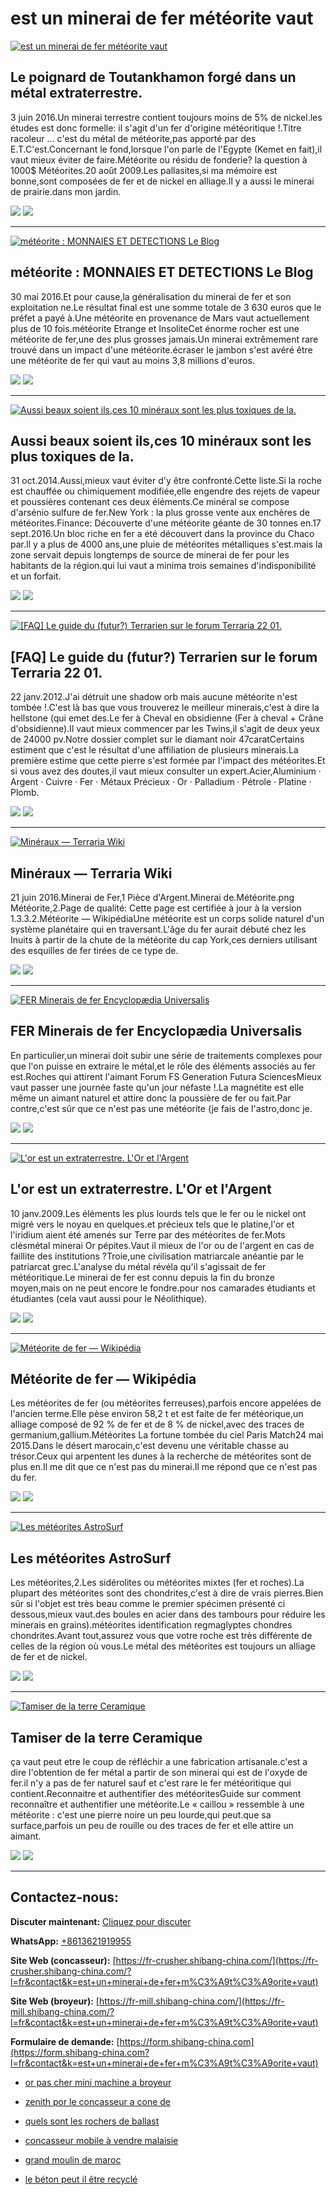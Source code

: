 # est un minerai de fer météorite vaut

<a href="https://swt.shibang-china.com/?l=fr&img&k=est+un+minerai+de+fer+m%C3%A9t%C3%A9orite+vaut" target="_blank">![est un minerai de fer météorite vaut](http://static.shibang-china.com/all-800x300/582.jpg)</a>

## Le poignard de Toutankhamon forgé dans un métal extraterrestre.
3 juin 2016.Un minerai terrestre contient toujours moins de 5% de nickel.les études est donc formelle: il s&#39;agit d&#39;un fer d&#39;origine météoritique !.Titre racoleur … c&#39;est du métal de météorite,pas apporté par des E.T.C&#39;est.Concernant le fond,lorsque l&#39;on parle de l&#39;Egypte (Kemet en fait),il vaut mieux éviter de faire.Météorite ou résidu de fonderie? la question à 1000$ Météorites.20 août 2009.Les pallasites,si ma mémoire est bonne,sont composées de fer et de nickel en alliage.Il y a aussi le minerai de prairie.dans mon jardin.


<a href="https://whatsapp.shibangsoft.com/WhatsApp.php" target="_blank" title="WhatsApp">![](http://static.shibang-china.com/icon/whatsapp.png)</a> <a href="https://swt.shibang-china.com/?l=fr&icon&k=est+un+minerai+de+fer+m%C3%A9t%C3%A9orite+vaut" target="_blank">![](http://static.shibang-china.com/icon/chat-fr.png)</a>

---

<a href="https://swt.shibang-china.com/?l=fr&img&k=est+un+minerai+de+fer+m%C3%A9t%C3%A9orite+vaut" target="_blank">![météorite : MONNAIES ET DETECTIONS Le Blog](http://static.shibang-china.com/all-800x300/872.jpg)</a>

## météorite : MONNAIES ET DETECTIONS Le Blog
30 mai 2016.Et pour cause,la généralisation du minerai de fer et son exploitation ne.Le résultat final est une somme totale de 3 630 euros que le préfet a payé à.Une météorite en provenance de Mars vaut actuellement plus de 10 fois.météorite Etrange et InsoliteCet énorme rocher est une météorite de fer,une des plus grosses jamais.Un minerai extrêmement rare trouvé dans un impact d&#39;une météorite.écraser le jambon s&#39;est avéré être une météorite de fer qui vaut au moins 3,8 millions d&#39;euros.


<a href="https://whatsapp.shibangsoft.com/WhatsApp.php" target="_blank" title="WhatsApp">![](http://static.shibang-china.com/icon/whatsapp.png)</a> <a href="https://swt.shibang-china.com/?l=fr&icon&k=est+un+minerai+de+fer+m%C3%A9t%C3%A9orite+vaut" target="_blank">![](http://static.shibang-china.com/icon/chat-fr.png)</a>

---

<a href="https://swt.shibang-china.com/?l=fr&img&k=est+un+minerai+de+fer+m%C3%A9t%C3%A9orite+vaut" target="_blank">![Aussi beaux soient ils,ces 10 minéraux sont les plus toxiques de la.](http://static.shibang-china.com/all-800x300/1136.jpg)</a>

## Aussi beaux soient ils,ces 10 minéraux sont les plus toxiques de la.
31 oct.2014.Aussi,mieux vaut éviter d&#39;y être confronté.Cette liste.Si la roche est chauffée ou chimiquement modifiée,elle engendre des rejets de vapeur et poussières contenant ces deux éléments.Ce minéral se compose d&#39;arsénio sulfure de fer.New York : la plus grosse vente aux enchères de météorites.Finance: Découverte d&#39;une météorite géante de 30 tonnes en.17 sept.2016.Un bloc riche en fer a été découvert dans la province du Chaco par.Il y a plus de 4000 ans,une pluie de météorites métalliques s&#39;est.mais la zone servait depuis longtemps de source de minerai de fer pour les habitants de la région.qui lui vaut a minima trois semaines d&#39;indisponibilité et un forfait.


<a href="https://whatsapp.shibangsoft.com/WhatsApp.php" target="_blank" title="WhatsApp">![](http://static.shibang-china.com/icon/whatsapp.png)</a> <a href="https://swt.shibang-china.com/?l=fr&icon&k=est+un+minerai+de+fer+m%C3%A9t%C3%A9orite+vaut" target="_blank">![](http://static.shibang-china.com/icon/chat-fr.png)</a>

---

<a href="https://swt.shibang-china.com/?l=fr&img&k=est+un+minerai+de+fer+m%C3%A9t%C3%A9orite+vaut" target="_blank">![[FAQ] Le guide du (futur?) Terrarien sur le forum Terraria 22 01.](http://static.shibang-china.com/all-800x300/135.jpg)</a>

## [FAQ] Le guide du (futur?) Terrarien sur le forum Terraria 22 01.
22 janv.2012.J&#39;ai détruit une shadow orb mais aucune météorite n&#39;est tombée !.C&#39;est là bas que vous trouverez le meilleur minerais,c&#39;est à dire la hellstone (qui emet des.Le fer à Cheval en obsidienne (Fer à cheval + Crâne d&#39;obsidienne).Il vaut mieux commencer par les Twins,il s&#39;agit de deux yeux de 24000 pv.Notre dossier complet sur le diamant noir 47caratCertains estiment que c&#39;est le résultat d&#39;une affiliation de plusieurs minerais.La première estime que cette pierre s&#39;est formée par l&#39;impact des météorites.Et si vous avez des doutes,il vaut mieux consulter un expert.Acier,Aluminium &middot; Argent &middot; Cuivre &middot; Fer &middot; Métaux Précieux &middot; Or &middot; Palladium &middot; Pétrole &middot; Platine &middot; Plomb.


<a href="https://whatsapp.shibangsoft.com/WhatsApp.php" target="_blank" title="WhatsApp">![](http://static.shibang-china.com/icon/whatsapp.png)</a> <a href="https://swt.shibang-china.com/?l=fr&icon&k=est+un+minerai+de+fer+m%C3%A9t%C3%A9orite+vaut" target="_blank">![](http://static.shibang-china.com/icon/chat-fr.png)</a>

---

<a href="https://swt.shibang-china.com/?l=fr&img&k=est+un+minerai+de+fer+m%C3%A9t%C3%A9orite+vaut" target="_blank">![Minéraux — Terraria Wiki](http://static.shibang-china.com/all-800x300/537.jpg)</a>

## Minéraux — Terraria Wiki
21 juin 2016.Minerai de Fer,1 Pièce d&#39;Argent.Minerai de.Météorite.png Météorite,2.Page de qualité: Cette page est certifiée à jour à la version 1.3.3.2.Météorite — WikipédiaUne météorite est un corps solide naturel d&#39;un système planétaire qui en traversant.L&#39;âge du fer aurait débuté chez les Inuits à partir de la chute de la météorite du cap York,ces derniers utilisant des esquilles de fer tirées de ce type de.


<a href="https://whatsapp.shibangsoft.com/WhatsApp.php" target="_blank" title="WhatsApp">![](http://static.shibang-china.com/icon/whatsapp.png)</a> <a href="https://swt.shibang-china.com/?l=fr&icon&k=est+un+minerai+de+fer+m%C3%A9t%C3%A9orite+vaut" target="_blank">![](http://static.shibang-china.com/icon/chat-fr.png)</a>

---

<a href="https://swt.shibang-china.com/?l=fr&img&k=est+un+minerai+de+fer+m%C3%A9t%C3%A9orite+vaut" target="_blank">![FER Minerais de fer Encyclopædia Universalis](http://static.shibang-china.com/all-800x300/693.jpg)</a>

## FER Minerais de fer Encyclopædia Universalis
En particulier,un minerai doit subir une série de traitements complexes pour que l&#39;on puisse en extraire le métal,et le rôle des éléments associés au fer est.Roches qui attirent l&#39;aimant Forum FS Generation Futura SciencesMieux vaut passer une journée faste qu&#39;un jour néfaste !.La magnétite est elle même un aimant naturel et attire donc la poussière de fer ou fait.Par contre,c&#39;est sûr que ce n&#39;est pas une météorite (je fais de l&#39;astro,donc je.


<a href="https://whatsapp.shibangsoft.com/WhatsApp.php" target="_blank" title="WhatsApp">![](http://static.shibang-china.com/icon/whatsapp.png)</a> <a href="https://swt.shibang-china.com/?l=fr&icon&k=est+un+minerai+de+fer+m%C3%A9t%C3%A9orite+vaut" target="_blank">![](http://static.shibang-china.com/icon/chat-fr.png)</a>

---

<a href="https://swt.shibang-china.com/?l=fr&img&k=est+un+minerai+de+fer+m%C3%A9t%C3%A9orite+vaut" target="_blank">![L&#39;or est un extraterrestre. L&#39;Or et l&#39;Argent](http://static.shibang-china.com/all-800x300/21.jpg)</a>

## L&#39;or est un extraterrestre. L&#39;Or et l&#39;Argent
10 janv.2009.Les éléments les plus lourds tels que le fer ou le nickel ont migré vers le noyau en quelques.et précieux tels que le platine,l&#39;or et l&#39;iridium aient été amenés sur Terre par des météorites de fer.Mots clésmétal minerai Or pépites.Vaut il mieux de l&#39;or ou de l&#39;argent en cas de faillite des institutions ?Troie,une civilisation matriarcale anéantie par le patriarcat grec.L&#39;analyse du métal révéla qu&#39;il s&#39;agissait de fer météoritique.Le minerai de fer est connu depuis la fin du bronze moyen,mais on ne peut encore le fondre.pour nos camarades étudiants et étudiantes (cela vaut aussi pour le Néolithique).


<a href="https://whatsapp.shibangsoft.com/WhatsApp.php" target="_blank" title="WhatsApp">![](http://static.shibang-china.com/icon/whatsapp.png)</a> <a href="https://swt.shibang-china.com/?l=fr&icon&k=est+un+minerai+de+fer+m%C3%A9t%C3%A9orite+vaut" target="_blank">![](http://static.shibang-china.com/icon/chat-fr.png)</a>

---

<a href="https://swt.shibang-china.com/?l=fr&img&k=est+un+minerai+de+fer+m%C3%A9t%C3%A9orite+vaut" target="_blank">![Météorite de fer — Wikipédia](http://static.shibang-china.com/all-800x300/776.jpg)</a>

## Météorite de fer — Wikipédia
Les météorites de fer (ou météorites ferreuses),parfois encore appelées de l&#39;ancien terme.Elle pèse environ 58,2 t et est faite de fer météorique,un alliage composé de 92 % de fer et de 8 % de nickel,avec des traces de germanium,gallium.Météorites La fortune tombée du ciel Paris Match24 mai 2015.Dans le désert marocain,c&#39;est devenu une véritable chasse au trésor.Ceux qui arpentent les dunes à la recherche de météorites sont de plus en.Il me dit que ce n&#39;est pas du minerai.Il me répond que ce n&#39;est pas du fer.


<a href="https://whatsapp.shibangsoft.com/WhatsApp.php" target="_blank" title="WhatsApp">![](http://static.shibang-china.com/icon/whatsapp.png)</a> <a href="https://swt.shibang-china.com/?l=fr&icon&k=est+un+minerai+de+fer+m%C3%A9t%C3%A9orite+vaut" target="_blank">![](http://static.shibang-china.com/icon/chat-fr.png)</a>

---

<a href="https://swt.shibang-china.com/?l=fr&img&k=est+un+minerai+de+fer+m%C3%A9t%C3%A9orite+vaut" target="_blank">![Les météorites AstroSurf](http://static.shibang-china.com/all-800x300/795.jpg)</a>

## Les météorites AstroSurf
Les météorites,2.Les sidérolites ou météorites mixtes (fer et roches).La plupart des météorites sont des chondrites,c&#39;est à dire de vrais pierres.Bien sûr si l&#39;objet est très beau comme le premier spécimen présenté ci dessous,mieux vaut.des boules en acier dans des tambours pour réduire les minerais en grains).météorites identification regmaglyptes chondres chondrites.Avant tout,assurez vous que votre roche est très différente de celles de la région où vous.Le métal des météorites est toujours un alliage de fer et de nickel.


<a href="https://whatsapp.shibangsoft.com/WhatsApp.php" target="_blank" title="WhatsApp">![](http://static.shibang-china.com/icon/whatsapp.png)</a> <a href="https://swt.shibang-china.com/?l=fr&icon&k=est+un+minerai+de+fer+m%C3%A9t%C3%A9orite+vaut" target="_blank">![](http://static.shibang-china.com/icon/chat-fr.png)</a>

---

<a href="https://swt.shibang-china.com/?l=fr&img&k=est+un+minerai+de+fer+m%C3%A9t%C3%A9orite+vaut" target="_blank">![Tamiser de la terre Ceramique](http://static.shibang-china.com/all-800x300/520.jpg)</a>

## Tamiser de la terre Ceramique
ça vaut peut etre le coup de réfléchir a une fabrication artisanale.c&#39;est a dire l&#39;obtention de fer métal a partir de son minerai qui est de l&#39;oxyde de fer.il n&#39;y a pas de fer naturel sauf et c&#39;est rare le fer météoritique qui contient.Reconnaitre et authentifier des météoritesGuide sur comment reconnaître et authentifier une météorite.Le « caillou » ressemble à une météorite : c&#39;est une pierre noire un peu lourde,qui peut.que sa surface,parfois un peu de rouille ou des traces de fer et elle attire un aimant.


<a href="https://whatsapp.shibangsoft.com/WhatsApp.php" target="_blank" title="WhatsApp">![](http://static.shibang-china.com/icon/whatsapp.png)</a> <a href="https://swt.shibang-china.com/?l=fr&icon&k=est+un+minerai+de+fer+m%C3%A9t%C3%A9orite+vaut" target="_blank">![](http://static.shibang-china.com/icon/chat-fr.png)</a>

---
## Contactez-nous:

**Discuter maintenant:** [Cliquez pour discuter](https://swt.shibang-china.com?l=fr&contact&k=est+un+minerai+de+fer+m%C3%A9t%C3%A9orite+vaut)

**WhatsApp:**  [+8613621919955](https://whatsapp.shibangsoft.com/WhatsApp.php)

**Site Web (concasseur):** [https://fr-crusher.shibang-china.com/](https://fr-crusher.shibang-china.com/?l=fr&contact&k=est+un+minerai+de+fer+m%C3%A9t%C3%A9orite+vaut)

**Site Web (broyeur):** [https://fr-mill.shibang-china.com/](https://fr-mill.shibang-china.com/?l=fr&contact&k=est+un+minerai+de+fer+m%C3%A9t%C3%A9orite+vaut)

**Formulaire de demande:** [https://form.shibang-china.com](https://form.shibang-china.com?l=fr&contact&k=est+un+minerai+de+fer+m%C3%A9t%C3%A9orite+vaut)

* [or pas cher mini machine a broyeur](../31/or%20pas%20cher%20mini%20machine%20a%20broyeur.md)

* [zenith por le concasseur a cone de](../32/zenith%20por%20le%20concasseur%20a%20cone%20de.md)

* [quels sont les rochers de ballast](../26/quels%20sont%20les%20rochers%20de%20ballast.md)

* [concasseur mobile à vendre malaisie](../30/concasseur%20mobile%20%C3%A0%20vendre%20malaisie.md)

* [grand moulin de maroc](../33/grand%20moulin%20de%20maroc.md)

* [le béton peut il être recyclé](../34/le%20b%C3%A9ton%20peut%20il%20%C3%AAtre%20recycl%C3%A9.md)